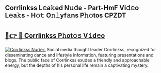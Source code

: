 ## Corrlinkss L𝚎a𝚔ed N𝚞𝚍e - Part-HmF Vi𝚍𝚎o L𝚎a𝚔s - H𝚘𝚝 O𝚗𝚕yf𝚊ns P𝚑𝚘tos CPZDT

# <h2><a href="http://kfej2t.oniu.top/?m=Corrlinkss">🔗👉 🔴 Corrlinkss P𝚑ot𝚘𝚜 V𝚒d𝚎o</a></h2>

[![Corrlinkss Nu𝚍e𝚜](https://i.imgur.com/0qMVB7G.gif)](http://kfej2t.oniu.top/?m=Corrlinkss)
Social media thought leader Corrlinkss, recognized for disseminating dance and lifestyle information, featuring presentations and blogs. The public face of Corrlinkss exudes a friendly and approachable energy, but the depths of his personal life remain a captivating mystery.  

